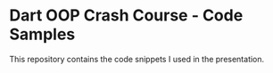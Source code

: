 # Dart OOP Crash Course - Code Samples
This repository contains the code snippets I used in the presentation.
